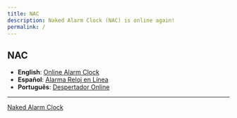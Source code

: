 ```yaml
---
title: NAC
description: Naked Alarm Clock (NAC) is online again!
permalink: /
---
```


## NAC

- **English**: [Online Alarm Clock](https://nakedalarmclock.github.io/online-alarm-clock/)
- **Español**: [Alarma Reloj en Línea](https://nakedalarmclock.github.io/alarma-reloj-en-linea/)
- **Português**: [Despertador Online](https://nakedalarmclock.github.io/despertador-online/)

---

[Naked Alarm Clock](https://nakedalarmclock.github.io/)
